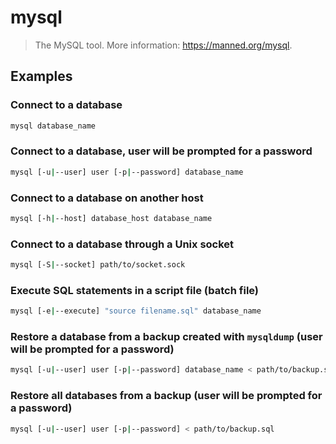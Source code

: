 # mysql

> The MySQL tool. More information: <https://manned.org/mysql>.

## Examples

### Connect to a database

```bash
mysql database_name
```

### Connect to a database, user will be prompted for a password

```bash
mysql [-u|--user] user [-p|--password] database_name
```

### Connect to a database on another host

```bash
mysql [-h|--host] database_host database_name
```

### Connect to a database through a Unix socket

```bash
mysql [-S|--socket] path/to/socket.sock
```

### Execute SQL statements in a script file (batch file)

```bash
mysql [-e|--execute] "source filename.sql" database_name
```

### Restore a database from a backup created with `mysqldump` (user will be prompted for a password)

```bash
mysql [-u|--user] user [-p|--password] database_name < path/to/backup.sql
```

### Restore all databases from a backup (user will be prompted for a password)

```bash
mysql [-u|--user] user [-p|--password] < path/to/backup.sql
```
